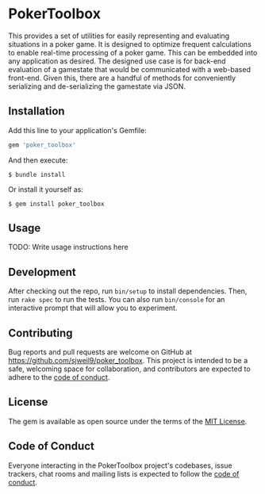 # PokerToolbox

This provides a set of utilities for easily representing and evaluating situations in a poker game.
It is designed to optimize frequent calculations to enable real-time processing of a poker game.
This can be embedded into any application as desired. 
The designed use case is for back-end evaluation of a gamestate that would be communicated with a web-based front-end.
Given this, there are a handful of methods for conveniently serializing and de-serializing the gamestate via JSON. 

## Installation

Add this line to your application's Gemfile:

```ruby
gem 'poker_toolbox'
```

And then execute:

    $ bundle install

Or install it yourself as:

    $ gem install poker_toolbox

## Usage

TODO: Write usage instructions here

## Development

After checking out the repo, run `bin/setup` to install dependencies. Then, run `rake spec` to run the tests. You can also run `bin/console` for an interactive prompt that will allow you to experiment.

## Contributing

Bug reports and pull requests are welcome on GitHub at https://github.com/sjweil9/poker_toolbox. This project is intended to be a safe, welcoming space for collaboration, and contributors are expected to adhere to the [code of conduct](https://github.com/sjweil9/poker_toolbox/blob/master/CODE_OF_CONDUCT.md).

## License

The gem is available as open source under the terms of the [MIT License](https://opensource.org/licenses/MIT).

## Code of Conduct

Everyone interacting in the PokerToolbox project's codebases, issue trackers, chat rooms and mailing lists is expected to follow the [code of conduct](https://github.com/[USERNAME]/poker_toolbox/blob/master/CODE_OF_CONDUCT.md).
